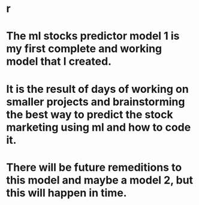 # r

# The ml stocks predictor model 1 is my first complete and working model that I created. 
# It is the result of days of working on smaller projects and brainstorming the best way to predict the stock marketing using ml and how to code it.
# There will be future remeditions to this model and maybe a model 2, but this will happen in time.

